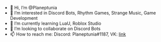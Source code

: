 - 👋 Hi, I’m @Planeptunia
- 👀 I’m interested in Discord Bots, Rhythm Games, Strange Music, Game Development
- 🌱 I’m currently learning LuaU, Roblox Studio
- 💞️ I’m looking to collaborate on Discord Bots
- 📫 How to reach me: Discord: Planeptunia#1187, VK: [link](https://vk.com/planeptunia)
